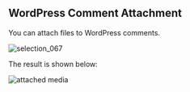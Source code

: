 ##  WordPress Comment Attachment

You can attach files to WordPress comments.

![selection_067](https://cloud.githubusercontent.com/assets/1140051/7629157/1919df88-fa48-11e4-961d-732edb68ddd4.png)


The result is shown below:

![attached media](https://cloud.githubusercontent.com/assets/1140051/7629187/486755ea-fa48-11e4-8f0c-1bd26242e9a9.png)
